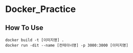 # Docker_Practice

## How To Use
```
docker build -t [이미지명] .
docker run -dit --name [컨테이너명] -p 3000:3000 [이미지명]
```
